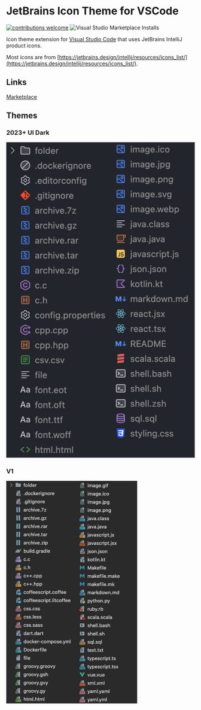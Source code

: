 # JetBrains Icon Theme for VSCode
[![contributions welcome](https://img.shields.io/badge/contributions-welcome-brightgreen.svg?style=flat)](https://github.com/chadalen/vscode-jetbrains-icon-theme/issues)
![Visual Studio Marketplace Installs](https://img.shields.io/visual-studio-marketplace/i/chadalen.vscode-jetbrains-icon-theme)


Icon theme extension for [Visual Studio Code](https://code.visualstudio.com/) that uses JetBrains IntelliJ product icons.

Most icons are from [https://jetbrains.design/intellij/resources/icons_list/](https://jetbrains.design/intellij/resources/icons_list/).

## Links
[Marketplace](https://marketplace.visualstudio.com/items?itemName=chadalen.vscode-jetbrains-icon-theme)


## Themes

### 2023+ UI Dark
![Preview v2](./themes/2023/preview.png)

### V1
![Preview v1](./themes/v1/preview.png)
